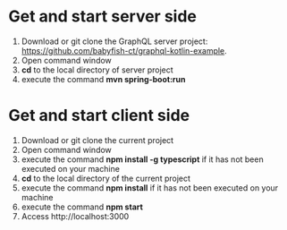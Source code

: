 # Get and start server side

1. Download or git clone the GraphQL server project: https://github.com/babyfish-ct/graphql-kotlin-example.
2. Open command window
3. **cd** to the local directory of server project
4. execute the command **mvn spring-boot:run**

# Get and start client side

1. Download or git clone the current project
2. Open command window
3. execute the command **npm install -g typescript** if it has not been executed on your machine
4. **cd** to the local directory of the current project
5. execute the command **npm install** if it has not been executed on your machine
6. execute the command **npm start**
7. Access http://localhost:3000